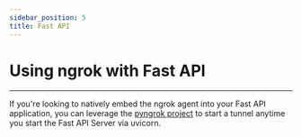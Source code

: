 ```yaml
---
sidebar_position: 5
title: Fast API
---
```


# Using ngrok with Fast API
------------

If you're looking to natively embed the ngrok agent into your Fast API application, you can leverage the [pyngrok project](https://pyngrok.readthedocs.io/en/latest/integrations.html#fastapi) to start a tunnel anytime you start the Fast API Server via uvicorn.
